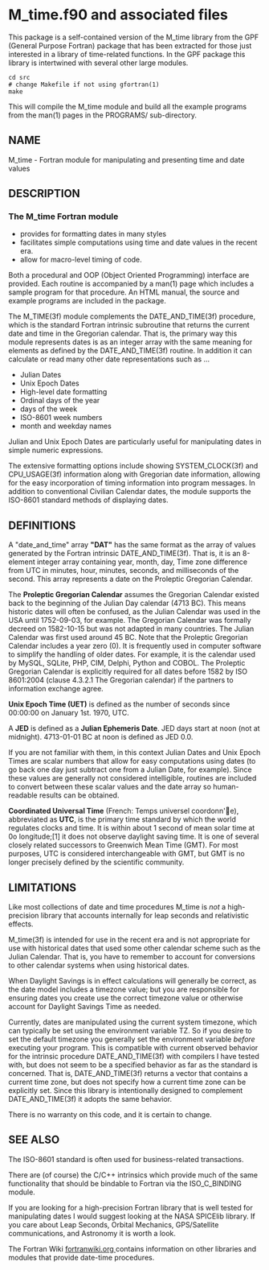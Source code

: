 # M_time.f90 and associated files

This package is a self-contained version of the M_time library from
the GPF (General Purpose Fortran) package that has been extracted for
those just interested in a library of time-related functions. In the
GPF package this library is intertwined with several other large modules.

    cd src
    # change Makefile if not using gfortran(1) 
    make

This will compile the M_time module and build all the example programs from
the man(1) pages in the PROGRAMS/ sub-directory.

## NAME

   M_time - Fortran module for manipulating and presenting time and date values 

## DESCRIPTION

### The M_time Fortran module

  * provides for formatting dates in many styles
  * facilitates simple computations using time and date values in the recent era. 
  * allow for macro-level timing of code. 

Both a procedural and OOP (Object Oriented Programming) interface are
provided. Each routine is accompanied by a man(1) page which includes
a sample program for that procedure. An HTML manual, the source and
example programs are included in the package.


The M_TIME(3f) module complements the DATE_AND_TIME(3f) procedure, which
is the standard Fortran intrinsic subroutine that returns the current
date and time in the Gregorian calendar. That is, the primary way this
module represents dates is as an integer array with the same meaning
for elements as defined by the DATE_AND_TIME(3f) routine. In addition
it can calculate or read many other date representations such as ...

  * Julian Dates 
  * Unix Epoch Dates 
  * High-level date formatting 
  * Ordinal days of the year 
  * days of the week 
  * ISO-8601 week numbers 
  * month and weekday names 

Julian and Unix Epoch Dates are particularly useful for manipulating dates in
simple numeric expressions.

The extensive formatting options include showing SYSTEM_CLOCK(3f) and
CPU_USAGE(3f) information along with Gregorian date information, allowing for
the easy incorporation of timing information into program messages. In
addition to conventional Civilian Calendar dates, the module supports the
ISO-8601 standard methods of displaying dates.


## DEFINITIONS

A "date_and_time" array **"DAT"** has the same format as the array of
values generated by the Fortran intrinsic DATE_AND_TIME(3f). That is,
it is an 8-element integer array containing year, month, day, Time zone
difference from UTC in minutes, hour, minutes, seconds, and milliseconds
of the second. This array represents a date on the Proleptic Gregorian
Calendar.

The **Proleptic Gregorian Calendar** assumes the Gregorian Calendar
existed back to the beginning of the Julian Day calendar (4713 BC). This
means historic dates will often be confused, as the Julian Calendar was
used in the USA until 1752-09-03, for example. The Gregorian Calendar was
formally decreed on 1582-10-15 but was not adapted in many countries. The
Julian Calendar was first used around 45 BC. Note that the Proleptic
Gregorian Calendar includes a year zero (0). It is frequently used in
computer software to simplify the handling of older dates. For example,
it is the calendar used by MySQL, SQLite, PHP, CIM, Delphi, Python and
COBOL. The Proleptic Gregorian Calendar is explicitly required for all
dates before 1582 by ISO 8601:2004 (clause 4.3.2.1 The Gregorian calendar)
if the partners to information exchange agree.

**Unix Epoch Time (UET)** is defined as the number of seconds since
00:00:00 on January 1st. 1970, UTC.

A **JED** is defined as a **Julian Ephemeris Date**. JED days start at
noon (not at midnight). 4713-01-01 BC at noon is defined as JED 0.0.

If you are not familiar with them, in this context Julian Dates and Unix
Epoch Times are scalar numbers that allow for easy computations using
dates (to go back one day just subtract one from a Julian Date, for
example). Since these values are generally not considered intelligible,
routines are included to convert between these scalar values and the
date array so human-readable results can be obtained.

**Coordinated Universal Time** (French: Temps universel coordonn'e),
abbreviated as **UTC**, is the primary time standard by which the world
regulates clocks and time. It is within about 1 second of mean solar
time at 0o longitude;[1] it does not observe daylight saving time. It
is one of several closely related successors to Greenwich Mean Time
(GMT). For most purposes, UTC is considered interchangeable with GMT,
but GMT is no longer precisely defined by the scientific community.

## LIMITATIONS

Like most collections of date and time procedures M_time is _not_ a
high- precision library that accounts internally for leap seconds and
relativistic effects.

M_time(3f) is intended for use in the recent era and is not appropriate
for use with historical dates that used some other calendar scheme such
as the Julian Calendar. That is, you have to remember to account for
conversions to other calendar systems when using historical dates.

When Daylight Savings is in effect calculations will generally be correct,
as the date model includes a timezone value; but you are responsible for
ensuring dates you create use the correct timezone value or otherwise
account for Daylight Savings Time as needed.

Currently, dates are manipulated using the current system timezone, which
can typically be set using the environment variable TZ. So if you desire
to set the default timezone you generally set the environment variable
_before_ executing your program. This is compatible with current observed
behavior for the intrinsic procedure DATE_AND_TIME(3f) with compilers I
have tested with, but does not seem to be a specified behavior as far as
the standard is concerned. That is, DATE_AND_TIME(3f) returns a vector
that contains a current time zone, but does not specify how a current
time zone can be explicitly set.  Since this library is intentionally
designed to complement DATE_AND_TIME(3f) it adopts the same behavior.

There is no warranty on this code, and it is certain to change.

## SEE ALSO

The ISO-8601 standard is often used for business-related transactions.

There are (of course) the C/C++ intrinsics which provide much of the same
functionality that should be bindable to Fortran via the ISO_C_BINDING
module.

If you are looking for a high-precision Fortran library that is well
tested for manipulating dates I would suggest looking at the NASA
SPICElib library.  If you care about Leap Seconds, Orbital Mechanics,
GPS/Satellite communications, and Astronomy it is worth a look.


The Fortran Wiki [ fortranwiki.org ](http://fortranwiki.org) contains
information on other libraries and modules that provide date-time
procedures.

